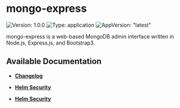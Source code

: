 # mongo-express

![Version: 1.0.0](https://img.shields.io/badge/Version-1.0.0-informational?style=flat-square) ![Type: application](https://img.shields.io/badge/Type-application-informational?style=flat-square) ![AppVersion: "latest"](https://img.shields.io/badge/AppVersion-"latest"-informational?style=flat-square)

mongo-express is a web-based MongoDB admin interface written in Node.js, Express.js, and Bootstrap3.

## Available Documentation

- [**Changelog**](CHANGELOG)

- [**Helm Security**](container-security)

- [**Helm Security**](helm-security)

